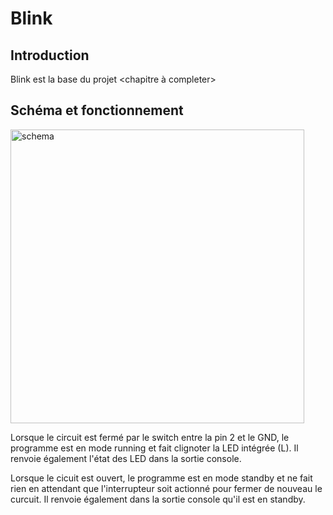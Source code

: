 # Blink

## Introduction
Blink est la base du projet
<chapitre à completer>

## Schéma et fonctionnement
<img width="470" alt="schema" src="https://user-images.githubusercontent.com/9362475/146255138-48fa7efe-73d8-4522-916d-bba0fd86cd60.png">

Lorsque le circuit est fermé par le switch entre la pin 2 et le GND, le programme est en mode running et fait clignoter la LED intégrée (L).
Il renvoie également l'état des LED dans la sortie console.

Lorsque le cicuit est ouvert, le programme est en mode standby et ne fait rien en attendant que l'interrupteur soit actionné pour fermer de nouveau le curcuit.
Il renvoie également dans la sortie console qu'il est en standby.
